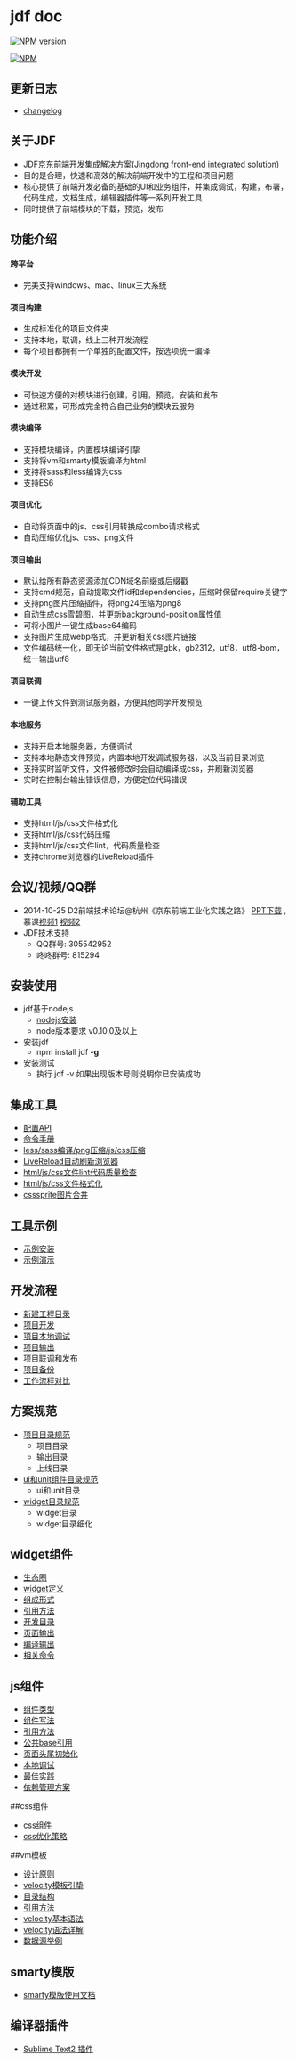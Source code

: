 # jdf doc

[![NPM version](https://badge.fury.io/js/jdf.png)](http://badge.fury.io/js/jdf)

[![NPM](https://nodei.co/npm/jdf.png?downloads=true)](https://nodei.co/npm/jdf/)


## 更新日志

* [changelog](https://github.com/putaoshu/jdf/blob/master/CHANGELOG.md)

## 关于JDF

* JDF京东前端开发集成解决方案(Jingdong front-end integrated solution)
* 目的是合理，快速和高效的解决前端开发中的工程和项目问题
* 核心提供了前端开发必备的基础的UI和业务组件，并集成调试，构建，布署，代码生成，文档生成，编辑器插件等一系列开发工具
* 同时提供了前端模块的下载，预览，发布

## 功能介绍

#### 跨平台
* 完美支持windows、mac、linux三大系统

#### 项目构建
* 生成标准化的项目文件夹
* 支持本地，联调，线上三种开发流程
* 每个项目都拥有一个单独的配置文件，按选项统一编译

#### 模块开发
* 可快速方便的对模块进行创建，引用，预览，安装和发布
* 通过积累，可形成完全符合自己业务的模块云服务

#### 模块编译
* 支持模块编译，内置模块编译引挚
* 支持将vm和smarty模版编译为html
* 支持将sass和less编译为css
* 支持ES6

#### 项目优化
* 自动将页面中的js、css引用转换成combo请求格式
* 自动压缩优化js、css、png文件

#### 项目输出
* 默认给所有静态资源添加CDN域名前缀或后缀戳
* 支持cmd规范，自动提取文件id和dependencies，压缩时保留require关键字
* 支持png图片压缩插件，将png24压缩为png8
* 自动生成css雪碧图，并更新background-position属性值
* 可将小图片一键生成base64编码
* 支持图片生成webp格式，并更新相关css图片链接
* 文件编码统一化，即无论当前文件格式是gbk，gb2312，utf8，utf8-bom，统一输出utf8

#### 项目联调
* 一键上传文件到测试服务器，方便其他同学开发预览

#### 本地服务
* 支持开启本地服务器，方便调试
* 支持本地静态文件预览，内置本地开发调试服务器，以及当前目录浏览
* 支持实时监听文件，文件被修改时会自动编译成css，并刷新浏览器
* 实时在控制台输出错误信息，方便定位代码错误

#### 辅助工具
* 支持html/js/css文件格式化
* 支持html/js/css代码压缩
* 支持html/js/css文件lint，代码质量检查
* 支持chrome浏览器的LiveReload插件


## 会议/视频/QQ群

* 	2014-10-25 D2前端技术论坛@杭州《京东前端工业化实践之路》 [PPT下载](http://vdisk.weibo.com/s/C30SUspJtf4sv) , 慕课[视频1](http://www.imooc.com/video/4679) [视频2](http://www.imooc.com/video/4680)
* 	JDF技术支持
	* QQ群号: 305542952
	* 咚咚群号: 815294

## 安装使用

*   jdf基于nodejs
	* [nodejs安装](http://nodejs.org/download/)
	* node版本要求 v0.10.0及以上
*   安装jdf
	* npm install jdf **-g**
*   安装测试
	* 执行 jdf -v 如果出现版本号则说明你已安装成功

## 集成工具
* [配置API](https://github.com/putaoshu/jdf/blob/master/doc/a_tool_config.md)
* [命令手册](https://github.com/putaoshu/jdf/blob/master/doc/a_tool_command.md)
* [less/sass编译/png压缩/js/css压缩](https://github.com/putaoshu/jdf/blob/master/doc/a_tool_deploy.md)
* [LiveReload自动刷新浏览器](https://github.com/putaoshu/jdf/blob/master/doc/a_tool_livereload.md)
* [html/js/css文件lint代码质量检查](https://github.com/putaoshu/jdf/blob/master/doc/a_tool_lint.md)
* [html/js/css文件格式化](https://github.com/putaoshu/jdf/blob/master/doc/a_tool_format.md)
* [csssprite图片合并](https://github.com/putaoshu/jdf/blob/master/doc/a_tool_csssprite.md)

## 工具示例
* [示例安装](https://github.com/putaoshu/jdf/blob/master/doc/a_tool_example.md#示例安装)
* [示例演示](https://github.com/putaoshu/jdf/blob/master/doc/a_tool_example.md#示例演示)

## 开发流程
* [新建工程目录](https://github.com/putaoshu/jdf/blob/master/doc/a_tool_develop.md#新建工程目录)
* [项目开发](https://github.com/putaoshu/jdf/blob/master/doc/a_tool_develop.md#项目开发)
* [项目本地调试](https://github.com/putaoshu/jdf/blob/master/doc/a_tool_develop.md#项目本地调试)
* [项目输出](https://github.com/putaoshu/jdf/blob/master/doc/a_tool_develop.md#项目输出)
* [项目联调和发布](https://github.com/putaoshu/jdf/blob/master/doc/a_tool_develop.md#项目联调和发布)
* [项目备份](https://github.com/putaoshu/jdf/blob/master/doc/a_tool_develop.md#项目备份)
* [工作流程对比](https://github.com/putaoshu/jdf/blob/master/doc/a_tool_compare.md)

## 方案规范
* [项目目录规范](https://github.com/putaoshu/jdf/blob/master/doc/core_dir_standard.md#项目目录规范)
	* 项目目录
	* 输出目录
	* 上线目录
* [ui和unit组件目录规范](https://github.com/putaoshu/jdf/blob/master/doc/core_dir_standard.md#ui和unit组件目录规范)
	* ui和unit目录
* [widget目录规范](https://github.com/putaoshu/jdf/blob/master/doc/core_dir_standard.md#widget目录规范)
	* widget目录
	* widget目录细化	

## widget组件
*  [生态圈](https://github.com/putaoshu/jdf/blob/master/doc/core_widget.md#生态圈)
*  [widget定义](https://github.com/putaoshu/jdf/blob/master/doc/core_widget.md#widget定义)
*  [组成形式](https://github.com/putaoshu/jdf/blob/master/doc/core_widget.md#组成形式)
*  [引用方法](https://github.com/putaoshu/jdf/blob/master/doc/core_widget.md#引用方法)
*  [开发目录](https://github.com/putaoshu/jdf/blob/master/doc/core_widget.md#开发目录)
*  [页面输出](https://github.com/putaoshu/jdf/blob/master/doc/core_widget.md#页面输出)
*  [编译输出](https://github.com/putaoshu/jdf/blob/master/doc/core_widget.md#编译输出)
*  [相关命令](https://github.com/putaoshu/jdf/blob/master/doc/core_widget.md#相关命令)

## js组件
* [组件类型](https://github.com/putaoshu/jdf/blob/master/doc/core_js.md#组件类型)
* [组件写法](https://github.com/putaoshu/jdf/blob/master/doc/core_js.md#组件写法)
* [引用方法](https://github.com/putaoshu/jdf/blob/master/doc/core_js.md#引用方法)
* [公共base引用](https://github.com/putaoshu/jdf/blob/master/doc/core_js.md#公共base引用)
* [页面头尾初始化](https://github.com/putaoshu/jdf/blob/master/doc/core_js.md#页面头尾初始化)
* [本地调试](https://github.com/putaoshu/jdf/blob/master/doc/core_js.md#本地调试)
* [最佳实践](https://github.com/putaoshu/jdf/blob/master/doc/core_js.md#最佳实践)
* [依赖管理方案](https://github.com/putaoshu/jdf/blob/master/doc/core_js_depend.md)

##css组件
* [css组件](https://github.com/putaoshu/jdf/blob/master/doc/core_css.md#css组件)
* [css优化策略](https://github.com/putaoshu/jdf/blob/master/doc/core_css_optimize.md#css优化策略)

##vm模板
* [设计原则](https://github.com/putaoshu/jdf/blob/master/doc/core_vm.md#设计原则)
* [velocity模板引挚](https://github.com/putaoshu/jdf/blob/master/doc/core_vm.md#velocity模板引挚)
* [目录结构](https://github.com/putaoshu/jdf/blob/master/doc/core_vm.md#目录结构)
* [引用方法](https://github.com/putaoshu/jdf/blob/master/doc/core_vm.md#引用方法)
* [velocity基本语法](https://github.com/putaoshu/jdf/blob/master/doc/core_vm.md#velocity基本语法)
* [velocity语法详解](https://github.com/putaoshu/jdf/blob/master/doc/core_vm.md#velocity语法详解)
* [数据源举例](https://github.com/putaoshu/jdf/blob/master/doc/core_vm.md#数据源举例)

## smarty模版
* [smarty模版使用文档](https://github.com/putaoshu/jdf/blob/master/doc/core_smarty.md)

## 编译器插件
* [Sublime Text2 插件](https://sublime.wbond.net/packages/Jdf%20-%20Tool)